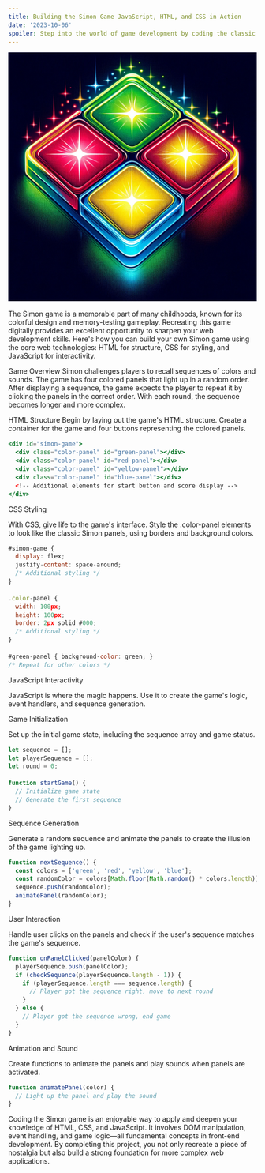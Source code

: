 ```yaml
---
title: Building the Simon Game JavaScript, HTML, and CSS in Action
date: '2023-10-06'
spoiler: Step into the world of game development by coding the classic Simon memory game using JavaScript, HTML, and CSS.
---
```


![Alt text](image.png)

The Simon game is a memorable part of many childhoods, known for its colorful design and memory-testing gameplay. Recreating this game digitally provides an excellent opportunity to sharpen your web development skills. Here's how you can build your own Simon game using the core web technologies: HTML for structure, CSS for styling, and JavaScript for interactivity.

Game Overview
Simon challenges players to recall sequences of colors and sounds. The game has four colored panels that light up in a random order. After displaying a sequence, the game expects the player to repeat it by clicking the panels in the correct order. With each round, the sequence becomes longer and more complex.

HTML Structure
Begin by laying out the game's HTML structure. Create a container for the game and four buttons representing the colored panels.

```jsx
<div id="simon-game">
  <div class="color-panel" id="green-panel"></div>
  <div class="color-panel" id="red-panel"></div>
  <div class="color-panel" id="yellow-panel"></div>
  <div class="color-panel" id="blue-panel"></div>
  <!-- Additional elements for start button and score display -->
</div>
```

CSS Styling

With CSS, give life to the game's interface. Style the .color-panel elements to look like the classic Simon panels, using borders and background colors.

```jsx
#simon-game {
  display: flex;
  justify-content: space-around;
  /* Additional styling */
}

.color-panel {
  width: 100px;
  height: 100px;
  border: 2px solid #000;
  /* Additional styling */
}

#green-panel { background-color: green; }
/* Repeat for other colors */
```

JavaScript Interactivity

JavaScript is where the magic happens. Use it to create the game's logic, event handlers, and sequence generation.

Game Initialization

Set up the initial game state, including the sequence array and game status.

```jsx
let sequence = [];
let playerSequence = [];
let round = 0;

function startGame() {
  // Initialize game state
  // Generate the first sequence
}
```

Sequence Generation

Generate a random sequence and animate the panels to create the illusion of the game lighting up.

```jsx
function nextSequence() {
  const colors = ['green', 'red', 'yellow', 'blue'];
  const randomColor = colors[Math.floor(Math.random() * colors.length)];
  sequence.push(randomColor);
  animatePanel(randomColor);
}
```

User Interaction

Handle user clicks on the panels and check if the user's sequence matches the game's sequence.

```jsx
function onPanelClicked(panelColor) {
  playerSequence.push(panelColor);
  if (checkSequence(playerSequence.length - 1)) {
    if (playerSequence.length === sequence.length) {
      // Player got the sequence right, move to next round
    }
  } else {
    // Player got the sequence wrong, end game
  }
}
```

Animation and Sound

Create functions to animate the panels and play sounds when panels are activated.

```jsx
function animatePanel(color) {
  // Light up the panel and play the sound
}
```

Coding the Simon game is an enjoyable way to apply and deepen your knowledge of HTML, CSS, and JavaScript. It involves DOM manipulation, event handling, and game logic—all fundamental concepts in front-end development. By completing this project, you not only recreate a piece of nostalgia but also build a strong foundation for more complex web applications.





